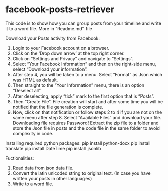 # facebook-posts-retriever
This code is to show how you can group posts from your timeline and write it to a word file. More in "Readme.md" file

Download your Posts activity from Facebook:

1.	Login to your Facebook account on a browser.
2.	Click on the ‘Drop down arrow’ at the top right corner.
3.	Click on “Settings and Privacy” and navigate to “Settings”.
4.	Select “Your Facebook Information” and then on the right-side menu, select “Download your information”.
5.	After step 4, you will be taken to a menu. Select “Format” as Json which was HTML as default.
6.	Then straight to the “Your Information” menu, there is an option “Deselect all”
7.	After deselecting, apply “tick” mark to the first option that is “Posts”.
8.	Then “Create File”.
File creation will start and after some time you will be notified that the file generation is complete.
9.	Now, click on that notification or follow steps 2 to 4 if you are not on the same menu after step 8. Select “Available Files” and download your file. Downloading file requires Password!
Extract the zip file to a folder and store the Json file in posts and the code file in the same folder to avoid complexity in code.

Installing required python packages:
pip install python-docx
pip install translate
pip install DateTime
pip install jsonlib

Fuctionalities:
1. Read data from json data file.
2. Convert the latin unicoded string to original text. (In case you have written your posts in other languages)
3. Write to a word file.
